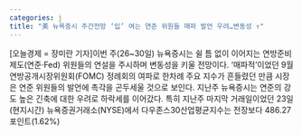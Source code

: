 ```yaml
---
categories: j
title: "美 뉴욕증시 주간전망 ‘입’ 여는 연준 위원들 매파 발언 우려…변동성 ↑"
---
```

[오늘경제 = 장미란 기자]이번 주(26~30일) 뉴욕증시는 쉴 틈 없이 이어지는 연방준비제도(연준·Fed) 위원들의 연설을 주시하며 변동성을 키울 전망이다. ‘매파적’이었던 9월 연방공개시장위원회(FOMC) 정례회의 여파로 한차례 주요 지수가 흔들렸던 만큼 시장은 연준 위원들의 발언에 촉각을 곤두세울 것으로 보인다. 지난주 뉴욕증시는 연준의 강도 높은 긴축에 대한 우려로 하락세를 이어갔다. 특히 지난주 마지막 거래일이었던 23일(현지시간) 뉴욕증권거래소(NYSE)에서 다우존스30산업평균지수는 전장보다 486.27포인트(1.62%)